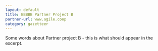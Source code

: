 ```yaml
---
layout: default
title: BBBBB Partner Project B
partner-url: www.agile.coop
category: gazetteer
---
```


Some words about Partner project B - this is what should appear in the excerpt.
